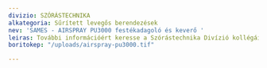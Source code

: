 ```yaml
---
divizio: SZÓRÁSTECHNIKA
alkategoria: Sűrített levegős berendezések
nev: 'SAMES - AIRSPRAY PU3000 festékadagoló és keverő '
leiras: További információért keresse a Szórástechnika Divízió kollégáit
boritokep: "/uploads/airspray-pu3000.tif"

---
```

